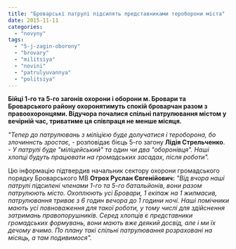 ```yaml
---
title: "Броварські патрулі підсилять представниками тероборони міста"
date: 2015-11-11
categories: 
  - "novyny"
tags: 
  - "5-j-zagin-oborony"
  - "brovary"
  - "militsiya"
  - "novini"
  - "patrulyuvannya"
  - "politsiya"
---
```


**Бійці 1-го та 5-го загонів охорони і оборони м. Бровари та Броварського району охоронятимуть спокій броварчан разом з правоохоронцями. Відучора почалися спільні патрулювання містом у вечірній час, триватиме ця співпраця не менше місяця.**

_"Тепер до патрулювань з міліцією буде долучатися і тероборона, бо злочиннсть зростає,_ - розповідає бієць 5-го загону **Лідія Стрельченко**. - _У патрулі буде "міліцейський" та один чи два "оборонівця". Наші хлопці будуть працювати на громадських засадах, після роботи"._

Цю інформацію підтвердив начальник сектору охорони громадського порядку Броварського МВ **Отрох Руслан Євгенійович:** _"Від вчора наші патрулі підсилені членами 1-го та 5-го батальйонів, вони разом патрулюють місто. Охоплюють усі Бровари, 1 екіпаж на 1 жилмасив, патрулювання триває з 6 годин вечора до 1 години ночі. Наші помічники мають усі повноваження для такої роботи, у тому числі для здійснення затримань правопорушників. Серед хлопців є представники громадських формувань, вони мають вже деякий досвід, але і ми їх дечому вчимо. По плану такі спільні патрулювання розраховані на місяць, а там подивимося"._
